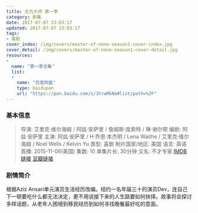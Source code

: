 ```yaml
---
title: 无为大师 第一季
category: 剧集
date: 2017-07-07 23:03:17
updated: 2017-07-07 23:03:17
tags:
- 喜剧
cover_index: /img/covers/master-of-none-season1-cover-index.jpg
cover_detail: /img/covers/master-of-none-season1-cover-detail.jpg
resources:
-
  name: "第一季合集"
  list:
  -
    name: "百度网盘"
    type: baidupan
    url: "https://pan.baidu.com/s/1hrwMkNa#list/path=%2F"
---
```


### 基本信息

>导演: 艾里克·维尔海姆 / 阿兹·安萨里 / 詹姆斯·庞索特 / 琳·谢尔顿
编剧: 阿兹·安萨里
主演: 阿兹·安萨里 / H·乔恩·本杰明 / Lena Waithe / 艾里克·维尔海姆 / Noel Wells / Kelvin Yu
类型: 喜剧
制片国家/地区: 美国
语言: 英语
首播: 2015-11-06(美国)
集数: 10
单集片长: 30分钟
又名: 不才专家
[IMDB 链接](http://www.imdb.com/title/tt4635276)
[豆瓣链接](https://movie.douban.com/subject/26383162/)

### 剧情简介

根据Aziz Ansari单元演员生活经历改编。纽约一名年届三十的演员Dev，连自己下一顿要吃什么都无法决定，更不用说接下来的人生路要如何抉择。故事将会探讨多样话题，从老年人困境到移民经历到如何寻找晚餐最好吃的意面。
